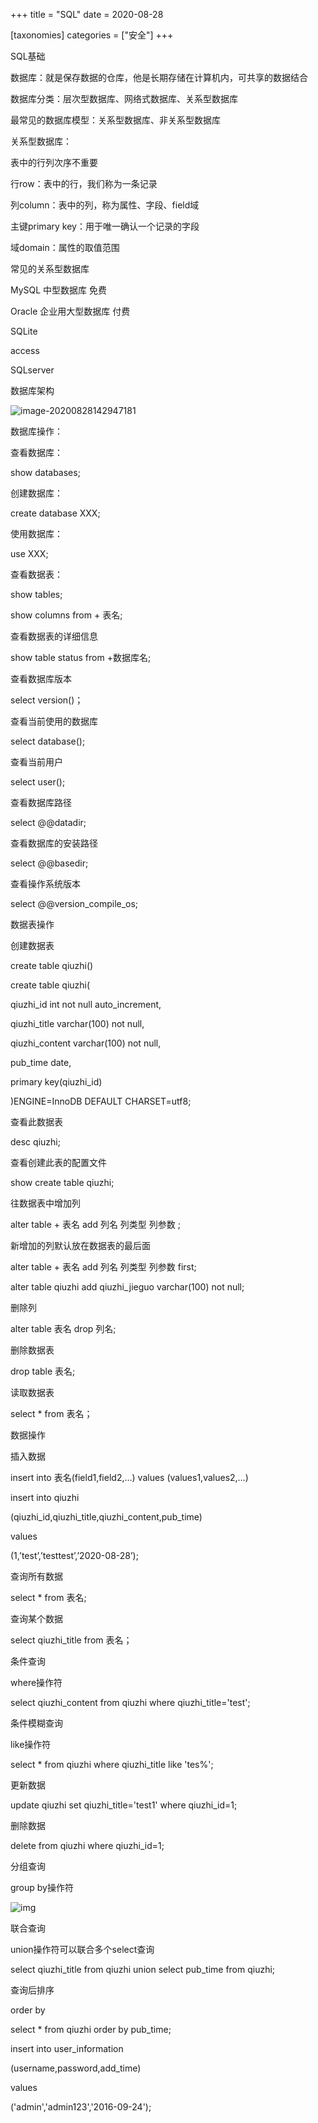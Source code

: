 +++
title = "SQL"
date = 2020-08-28

[taxonomies]
categories = ["安全"]
+++

SQL基础

数据库：就是保存数据的仓库，他是长期存储在计算机内，可共享的数据结合

数据库分类：层次型数据库、网络式数据库、关系型数据库

最常见的数据库模型：关系型数据库、非关系型数据库
<!-- more -->

关系型数据库：

表中的行列次序不重要

行row：表中的行，我们称为一条记录

列column：表中的列，称为属性、字段、field域

主键primary key：用于唯一确认一个记录的字段

域domain：属性的取值范围



常见的关系型数据库

MySQL 中型数据库  免费

Oracle 企业用大型数据库  付费

SQLite

access

SQLserver



数据库架构

![image-20200828142947181](images/SQL/image-20200828142947181.png)





数据库操作：

查看数据库：

show databases;

创建数据库：

create database XXX;

使用数据库：

use XXX;

查看数据表：

show tables;

show columns from + 表名;

查看数据表的详细信息

show table status from +数据库名;

查看数据库版本

select version()；

查看当前使用的数据库

select database();

查看当前用户

select user();

查看数据库路径

select @@datadir;

查看数据库的安装路径

select @@basedir;

查看操作系统版本

select @@version_compile_os;

 

数据表操作

创建数据表

create table qiuzhi()

 

create table qiuzhi(

qiuzhi_id int not null auto_increment,

qiuzhi_title varchar(100) not null,

qiuzhi_content varchar(100) not null,

pub_time date,

primary key(qiuzhi_id)

)ENGINE=InnoDB DEFAULT CHARSET=utf8;

 

查看此数据表

desc qiuzhi;

查看创建此表的配置文件

show create table qiuzhi;

 

往数据表中增加列

alter table + 表名 add 列名 列类型 列参数 ;

新增加的列默认放在数据表的最后面

alter table + 表名 add 列名 列类型 列参数 first;

 

alter table qiuzhi add qiuzhi_jieguo varchar(100) not null;

 

删除列

alter table 表名 drop 列名;

 

删除数据表

drop table 表名;

 

读取数据表

select * from 表名；

 

数据操作

插入数据

insert into 表名(field1,field2,…) values (values1,values2,…)

insert into qiuzhi

(qiuzhi_id,qiuzhi_title,qiuzhi_content,pub_time)

values

(1,’test’,’testtest’,’2020-08-28’);

 

查询所有数据

select * from 表名;

查询某个数据

select qiuzhi_title from 表名；

条件查询

where操作符

select qiuzhi_content from qiuzhi where qiuzhi_title='test';

条件模糊查询

like操作符

select * from qiuzhi where qiuzhi_title like 'tes%';

更新数据

update qiuzhi set qiuzhi_title='test1' where qiuzhi_id=1;

删除数据

delete from qiuzhi where qiuzhi_id=1;

 

分组查询

group by操作符

 

![img](images/SQL/clip_image001.png)

 

联合查询

union操作符可以联合多个select查询

select qiuzhi_title from qiuzhi union select pub_time from qiuzhi;

 

查询后排序

order by

select * from qiuzhi order by pub_time;

 

 

 

insert into user_information

(username,password,add_time)

values

('admin','admin123','2016-09-24');